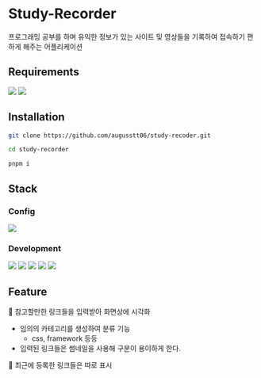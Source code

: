 # Study-Recorder

프로그래밍 공부를 하며 유익한 정보가 있는 사이트 및 영상들을 기록하여 접속하기 편하게 해주는 어플리케이션

## Requirements

<div>
<img src="https://img.shields.io/badge/node v20.10.0-339933?style=for-the-badge&logo=node.js&logoColor=white"> 
<img src="https://img.shields.io/badge/pnpm v8.6.1-F69220?style=for-the-badge&logo=pnpm&logoColor=white">
</div>

## Installation

```bash
git clone https://github.com/augusstt06/study-recoder.git

cd study-recorder

pnpm i
```

## Stack

### Config

<img src="https://img.shields.io/badge/pnpm-F69220?style=for-the-badge&logo=pnpm&logoColor=white">

### Development

<div>
<img src="https://img.shields.io/badge/typescript-3178C6?style=for-the-badge&logo=typescript&logoColor=white">
<img src="https://img.shields.io/badge/react-61DAFB?style=for-the-badge&logo=react&logoColor=white">
<img src="https://img.shields.io/badge/vite-646CFF?style=for-the-badge&logo=vite&logoColor=white">
<img src="https://img.shields.io/badge/express-F6E05E?style=for-the-badge&logo=Node.js&logoColor=white">

<img src="https://img.shields.io/badge/styled components-DB7093?style=for-the-badge&logo=styled components&logoColor=white">
</div>

## Feature

📌 참고할만한 링크들을 입력받아 화면상에 시각화

- 임의의 카테고리를 생성하여 분류 기능
  - css, framework 등등
- 입력된 링크들은 썸네일을 사용해 구분이 용이하게 한다.

📌 최근에 등록한 링크들은 따로 표시
